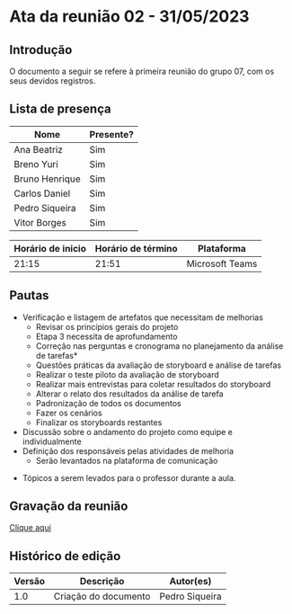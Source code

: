 # Ata da reunião 02 - 31/05/2023

## Introdução

O documento a seguir se refere à primeira reunião do grupo 07, com os seus devidos registros. 

## Lista de presença

| Nome | Presente? |
|---------------|----|
|Ana Beatriz | Sim |
|Breno Yuri | Sim |
|Bruno Henrique | Sim |
|Carlos Daniel | Sim |
|Pedro Siqueira | Sim |
|Vitor Borges | Sim | 

| Horário de inicio | Horário de término | Plataforma |
|--------------|-----------|---------|
|21:15|21:51|Microsoft Teams|

## Pautas

- Verificação e listagem de artefatos que necessitam de melhorias
  - Revisar os princípios gerais do projeto
  - Etapa 3 necessita de aprofundamento 
  - Correção nas perguntas e cronograma no planejamento da análise de tarefas*
  - Questões práticas da avaliação de storyboard e análise de tarefas
  - Realizar o teste piloto da avaliação de storyboard
  - Realizar mais entrevistas para coletar resultados do storyboard
  - Alterar o relato dos resultados da análise de tarefa
  - Padronização de todos os documentos
  - Fazer os cenários
  - Finalizar os storyboards restantes
- Discussão sobre o andamento do projeto como equipe e individualmente
- Definição dos responsáveis pelas atividades de melhoria 
  - Serão levantados na plataforma de comunicação 
* Tópicos a serem levados para o professor durante a aula.

## Gravação da reunião

[Clique aqui](reuniao02.mp4)

## Histórico de edição

| Versão | Descrição | Autor(es) | 
| ------ | --------- | --------- |
| 1.0 | Criação do documento | Pedro Siqueira |  
